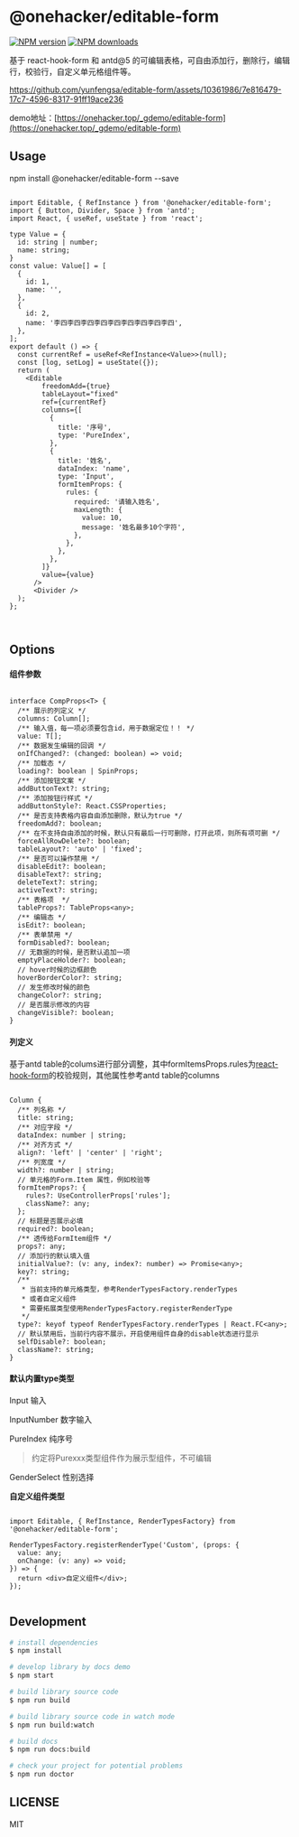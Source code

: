 # @onehacker/editable-form

[![NPM version](https://img.shields.io/npm/v/@onehacker/editable-form.svg?style=flat)](https://npmjs.org/package/@onehacker/editable-form)
[![NPM downloads](http://img.shields.io/npm/dm/@onehacker/editable-form.svg?style=flat)](https://npmjs.org/package/@onehacker/editable-form)

基于 react-hook-form 和 antd@5 的可编辑表格，可自由添加行，删除行，编辑行，校验行，自定义单元格组件等。


https://github.com/yunfengsa/editable-form/assets/10361986/7e816479-17c7-4596-8317-91ff19ace236


demo地址：[https://onehacker.top/_gdemo/editable-form](https://onehacker.top/_gdemo/editable-form)

## Usage

npm install @onehacker/editable-form --save

```tsx

import Editable, { RefInstance } from '@onehacker/editable-form';
import { Button, Divider, Space } from 'antd';
import React, { useRef, useState } from 'react';

type Value = {
  id: string | number;
  name: string;
}
const value: Value[] = [
  {
    id: 1,
    name: '',
  },
  {
    id: 2,
    name: '李四李四李四李四李四李四李四李四李四',
  },
];
export default () => {
  const currentRef = useRef<RefInstance<Value>>(null);
  const [log, setLog] = useState({});
  return (
    <Editable
        freedomAdd={true}
        tableLayout="fixed"
        ref={currentRef}
        columns={[
          {
            title: '序号',
            type: 'PureIndex',
          },
          {
            title: '姓名',
            dataIndex: 'name',
            type: 'Input',
            formItemProps: {
              rules: {
                required: '请输入姓名',
                maxLength: {
                  value: 10,
                  message: '姓名最多10个字符',
                },
              },
            },
          },
        ]}
        value={value}
      />
      <Divider />
  );
};



```

## Options

#### 组件参数

```tsx

interface CompProps<T> {
  /** 展示的列定义 */
  columns: Column[];
  /** 输入值，每一项必须要包含id，用于数据定位！！ */
  value: T[];
  /** 数据发生编辑的回调 */
  onIfChanged?: (changed: boolean) => void;
  /** 加载态 */
  loading?: boolean | SpinProps;
  /** 添加按钮文案 */
  addButtonText?: string;
  /** 添加按钮行样式 */
  addButtonStyle?: React.CSSProperties;
  /** 是否支持表格内容自由添加删除，默认为true */
  freedomAdd?: boolean;
  /** 在不支持自由添加的时候，默认只有最后一行可删除，打开此项，则所有项可删 */
  forceAllRowDelete?: boolean;
  tableLayout?: 'auto' | 'fixed';
  /** 是否可以操作禁用 */
  disableEdit?: boolean;
  disableText?: string;
  deleteText?: string;
  activeText?: string;
  /** 表格项  */
  tableProps?: TableProps<any>;
  /** 编辑态 */
  isEdit?: boolean;
  /** 表单禁用 */
  formDisabled?: boolean;
  // 无数据的时候，是否默认追加一项
  emptyPlaceHolder?: boolean;
  // hover时候的边框颜色
  hoverBorderColor?: string;
  // 发生修改时候的颜色
  changeColor?: string;
  // 是否展示修改的内容
  changeVisible?: boolean;
}

```


#### 列定义
基于antd table的colums进行部分调整，其中formItemsProps.rules为[react-hook-form](https://react-hook-form.com/)的校验规则，其他属性参考antd table的columns

```

Column {
  /** 列名称 */
  title: string;
  /** 对应字段 */
  dataIndex: number | string;
  /** 对齐方式 */
  align?: 'left' | 'center' | 'right';
  /** 列宽度 */
  width?: number | string;
  // 单元格的Form.Item 属性，例如校验等
  formItemProps?: {
    rules?: UseControllerProps['rules'];
    className?: any;
  };
  // 标题是否展示必填
  required?: boolean;
  /** 透传给FormItem组件 */
  props?: any;
  // 添加行的默认填入值
  initialValue?: (v: any, index?: number) => Promise<any>;
  key?: string;
  /**
   * 当前支持的单元格类型，参考RenderTypesFactory.renderTypes
   * 或者自定义组件
   * 需要拓展类型使用RenderTypesFactory.registerRenderType
   */
  type?: keyof typeof RenderTypesFactory.renderTypes | React.FC<any>;
  // 默认禁用后，当前行内容不展示，开启使用组件自身的disable状态进行显示
  selfDisable?: boolean;
  className?: string;
}

```


#### 默认内置type类型

Input 输入

InputNumber 数字输入

PureIndex 纯序号
> 约定将Purexxx类型组件作为展示型组件，不可编辑

GenderSelect 性别选择


**自定义组件类型**



```tsx

import Editable, { RefInstance, RenderTypesFactory} from '@onehacker/editable-form';

RenderTypesFactory.registerRenderType('Custom', (props: {
  value: any;
  onChange: (v: any) => void;
}) => {
  return <div>自定义组件</div>;
});


```

## Development

```bash
# install dependencies
$ npm install

# develop library by docs demo
$ npm start

# build library source code
$ npm run build

# build library source code in watch mode
$ npm run build:watch

# build docs
$ npm run docs:build

# check your project for potential problems
$ npm run doctor
```

## LICENSE

MIT
